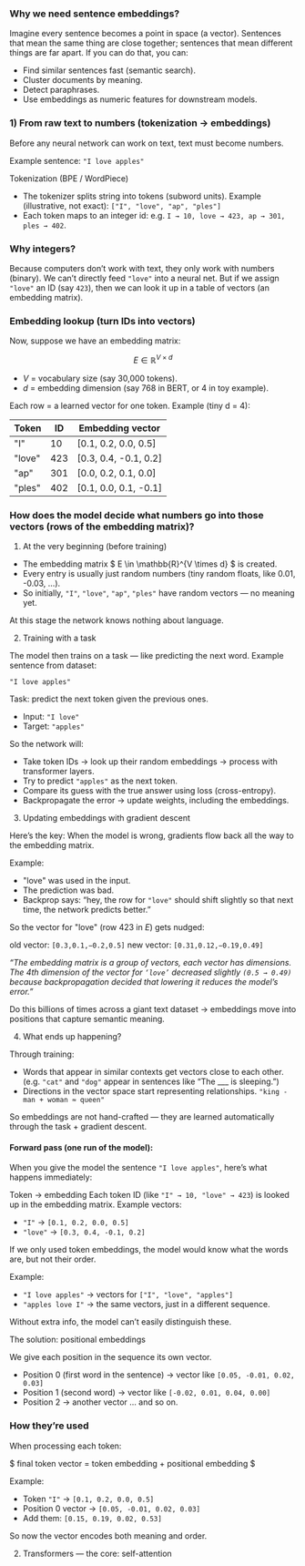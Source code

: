 ### Why we need sentence embeddings?

Imagine every sentence becomes a point in space (a vector). Sentences that mean the same thing are close together; sentences that mean different things are far apart. If you can do that, you can:

- Find similar sentences fast (semantic search).
- Cluster documents by meaning.
- Detect paraphrases.
- Use embeddings as numeric features for downstream models.

### 1) From raw text to numbers (tokenization → embeddings)

Before any neural network can work on text, text must become numbers.

Example sentence:
`"I love apples"`

Tokenization (BPE / WordPiece)

- The tokenizer splits string into tokens (subword units). Example (illustrative, not exact): `["I", "love", "ap", "ples"]`
- Each token maps to an integer id: e.g. `I → 10, love → 423, ap → 301, ples → 402`.

### Why integers?

Because computers don’t work with text, they only work with numbers (binary). We can’t directly feed `"love"` into a neural net. But if we assign `"love"` an ID (say `423`), then we can look it up in a table of vectors (an embedding matrix).

### Embedding lookup (turn IDs into vectors)

Now, suppose we have an embedding matrix:

$$
E \in \mathbb{R}^{V \times d}
$$

- $V$ = vocabulary size (say 30,000 tokens).
- $d$ = embedding dimension (say 768 in BERT, or 4 in toy example).

Each row = a learned vector for one token.
Example (tiny d = 4):

| Token  | ID  | Embedding vector       |
| ------ | --- | ---------------------- |
| "I"    | 10  | \[0.1, 0.2, 0.0, 0.5]  |
| "love" | 423 | \[0.3, 0.4, -0.1, 0.2] |
| "ap"   | 301 | \[0.0, 0.2, 0.1, 0.0]  |
| "ples" | 402 | \[0.1, 0.0, 0.1, -0.1] |

### How does the model decide what numbers go into those vectors (rows of the embedding matrix)?

1. At the very beginning (before training)

- The embedding matrix $ E \in \mathbb{R}^{V \times d} $ is created.
- Every entry is usually just random numbers (tiny random floats, like 0.01, -0.03, …).
- So initially, `"I"`, `"love"`, `"ap"`, `"ples"` have random vectors — no meaning yet.

At this stage the network knows nothing about language.

2. Training with a task

The model then trains on a task — like predicting the next word.
Example sentence from dataset:

`"I love apples"`

Task: predict the next token given the previous ones.

- Input: `"I love"`
- Target: `"apples"`

So the network will:

- Take token IDs → look up their random embeddings → process with transformer layers.
- Try to predict `"apples"` as the next token.
- Compare its guess with the true answer using loss (cross-entropy).
- Backpropagate the error → update weights, including the embeddings.

3. Updating embeddings with gradient descent

Here’s the key:
When the model is wrong, gradients flow back all the way to the embedding matrix.

Example:

- "love" was used in the input.
- The prediction was bad.
- Backprop says: “hey, the row for `"love"` should shift slightly so that next time, the network predicts better.”

So the vector for "love" (row 423 in $E$) gets nudged:

old vector: `[0.3,0.1,−0.2,0.5]`
new vector: `[0.31,0.12,−0.19,0.49]`

_“The embedding matrix is a group of vectors, each vector has dimensions. The 4th dimension of the vector for `‘love’` decreased slightly `(0.5 → 0.49)` because backpropagation decided that lowering it reduces the model’s error.”_

Do this billions of times across a giant text dataset → embeddings move into positions that capture semantic meaning.

4. What ends up happening?

Through training:

- Words that appear in similar contexts get vectors close to each other.
  (e.g. `"cat"` and `"dog"` appear in sentences like “The \_\_\_ is sleeping.”)
- Directions in the vector space start representing relationships.
  `"king - man + woman ≈ queen"`

So embeddings are not hand-crafted — they are learned automatically through the task + gradient descent.

#### Forward pass (one run of the model):

When you give the model the sentence `"I love apples"`, here’s what happens immediately:

Token → embedding
Each token ID (like `"I" → 10, "love" → 423`) is looked up in the embedding matrix.
Example vectors:

- `"I"` → `[0.1, 0.2, 0.0, 0.5]`
- `"love"` → `[0.3, 0.4, -0.1, 0.2]`

If we only used token embeddings, the model would know what the words are, but not their order.

Example:

- `"I love apples"` → vectors for `["I", "love", "apples"]`
- `"apples love I"` → the same vectors, just in a different sequence.

Without extra info, the model can’t easily distinguish these.

The solution: positional embeddings

We give each position in the sequence its own vector.

- Position 0 (first word in the sentence) → vector like `[0.05, -0.01, 0.02, 0.03]`
- Position 1 (second word) → vector like `[-0.02, 0.01, 0.04, 0.00]`
- Position 2 → another vector … and so on.

### How they’re used

When processing each token:

$ final token vector = token embedding + positional embedding $

Example:

- Token `"I"` → `[0.1, 0.2, 0.0, 0.5]`
- Position 0 vector → `[0.05, -0.01, 0.02, 0.03]`
- Add them: `[0.15, 0.19, 0.02, 0.53]`

So now the vector encodes both meaning and order.

2. Transformers — the core: self-attention
